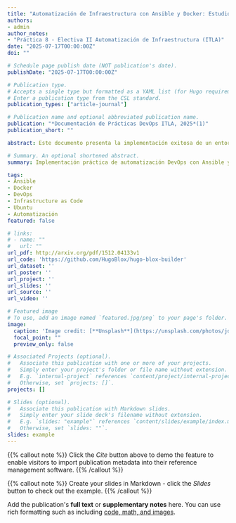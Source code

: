 ```yaml
---
title: "Automatización de Infraestructura con Ansible y Docker: Estudio de Caso con 5 Servidores Ubuntu"
authors:
- admin
author_notes:
- "Práctica 8 - Electiva II Automatización de Infraestructura (ITLA)"
date: "2025-07-17T00:00:00Z"
doi: ""

# Schedule page publish date (NOT publication's date).
publishDate: "2025-07-17T00:00:00Z"

# Publication type.
# Accepts a single type but formatted as a YAML list (for Hugo requirements).
# Enter a publication type from the CSL standard.
publication_types: ["article-journal"]

# Publication name and optional abbreviated publication name.
publication: "*Documentación de Prácticas DevOps ITLA, 2025*(1)"
publication_short: ""

abstract: Este documento presenta la implementación exitosa de un entorno de automatización completo utilizando Ansible y Docker para gestionar 5 servidores Ubuntu simultáneamente. El proyecto demuestra la aplicación práctica de Infrastructure as Code (IaC) mediante playbooks YAML, inventarios dinámicos y contenedorización con Docker Compose. Se documentan todas las fases del proyecto desde la construcción de imágenes Docker hasta la ejecución de tareas automatizadas que incluyen gestión de paquetes (cowsay, htop), creación de usuarios (itla), manejo de sistema de archivos (/app/hola.txt), y configuración masiva de servidores. El entorno se ejecuta 100% desde Ubuntu WSL, proporcionando una experiencia de desarrollo nativa y escalable que simula infraestructura real aplicando las mejores prácticas DevOps.

# Summary. An optional shortened abstract.
summary: Implementación práctica de automatización DevOps con Ansible y Docker para gestión de múltiples servidores Ubuntu, demonstrando Infrastructure as Code y mejores prácticas de automatización.

tags:
- Ansible
- Docker
- DevOps
- Infrastructure as Code
- Ubuntu
- Automatización
featured: false

# links:
# - name: ""
#   url: ""
url_pdf: http://arxiv.org/pdf/1512.04133v1
url_code: 'https://github.com/HugoBlox/hugo-blox-builder'
url_dataset: ''
url_poster: ''
url_project: ''
url_slides: ''
url_source: ''
url_video: ''

# Featured image
# To use, add an image named `featured.jpg/png` to your page's folder. 
image:
  caption: 'Image credit: [**Unsplash**](https://unsplash.com/photos/jdD8gXaTZsc)'
  focal_point: ""
  preview_only: false

# Associated Projects (optional).
#   Associate this publication with one or more of your projects.
#   Simply enter your project's folder or file name without extension.
#   E.g. `internal-project` references `content/project/internal-project/index.md`.
#   Otherwise, set `projects: []`.
projects: []

# Slides (optional).
#   Associate this publication with Markdown slides.
#   Simply enter your slide deck's filename without extension.
#   E.g. `slides: "example"` references `content/slides/example/index.md`.
#   Otherwise, set `slides: ""`.
slides: example
---
```


{{% callout note %}}
Click the *Cite* button above to demo the feature to enable visitors to import publication metadata into their reference management software.
{{% /callout %}}

{{% callout note %}}
Create your slides in Markdown - click the *Slides* button to check out the example.
{{% /callout %}}

Add the publication's **full text** or **supplementary notes** here. You can use rich formatting such as including [code, math, and images](https://docs.hugoblox.com/content/writing-markdown-latex/).
